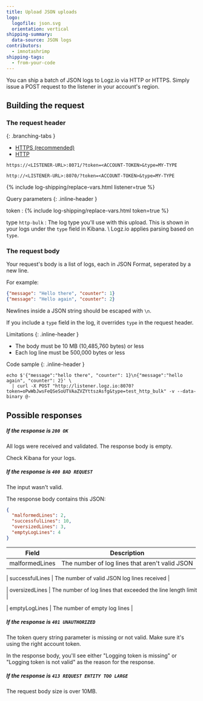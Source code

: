 ```yaml
---
title: Upload JSON uploads
logo:
  logofile: json.svg
  orientation: vertical
shipping-summary:
  data-source: JSON logs
contributors:
  - imnotashrimp
shipping-tags:
  - from-your-code
---
```


You can ship a batch of JSON logs to Logz.io via HTTP or HTTPS.
Simply issue a POST request to the listener in your account's region.

## Building the request

### The request header

<div class="branching-container">

{: .branching-tabs }
  * [HTTPS <span class="sm ital">(recommended)</span>](#https-config)
  * [HTTP](#http-config)

<div id="https-config">

```
https://<LISTENER-URL>:8071/?token=<ACCOUNT-TOKEN>&type=MY-TYPE
```

</div>

<div id="http-config">

```
http://<LISTENER-URL>:8070/?token=<ACCOUNT-TOKEN>&type=MY-TYPE
```

</div>

</div>

{% include log-shipping/replace-vars.html listener=true %}

Query parameters
{: .inline-header }

token <span class="required-param"></span>
: {% include log-shipping/replace-vars.html token=true %}
  <!-- logzio-inject:account-token -->

type <span class="default-param">`http-bulk`</span>
: The log type you'll use with this upload.
  This is shown in your logs under the `type` field in Kibana. \\
  Logz.io applies parsing based on `type`.

### The request body

Your request's body is a list of logs,
each in JSON Format,
seperated by a new line.

For example:

```json
{"message": "Hello there", "counter": 1}
{"message": "Hello again", "counter": 2}
```

<div class="info-box note">

  Newlines inside a JSON string should be escaped with `\n`.

</div>

If you include a `type` field in the log,
it overrides `type` in the request header.

Limitations
{: .inline-header }

* The body must be 10 MB (10,485,760 bytes) or less
* Each log line must be 500,000 bytes or less

Code sample
{: .inline-header }

```shell
echo $'{"message":"hello there", "counter": 1}\n{"message":"hello again", "counter": 2}' \
  | curl -X POST "http://listener.logz.io:8070?token=oPwWbJwsFeQSeSoUTVAaZVZYttszAsfg&type=test_http_bulk" -v --data-binary @-
```

## Possible responses

<div class="branching-container">

##### If the response is `200 OK`

All logs were received and validated.
The response body is empty.

Check Kibana for your logs.

##### If the response is `400 BAD REQUEST`

The input wasn't valid.

The response body contains this JSON:

```json
{
  "malformedLines": 2,
  "successfulLines": 10,
  "oversizedLines": 3,
  "emptyLogLines": 4
}
```

| Field | Description |
|---|---|
| malformedLines | The number of log lines that aren't valid JSON |

| successfulLines | The number of valid JSON log lines received |

| oversizedLines | The number of log lines that exceeded the line length limit |

| emptyLogLines | The number of empty log lines |

##### If the response is `401 UNAUTHORIZED`

The token query string parameter is missing or not valid.
Make sure it's using the right account token.
<!-- logzio-inject:"(" & account-token ")" -->

In the response body,
you'll see either "Logging token is missing"
or "Logging token is not valid" as the reason for the response.

##### If the response is `413 REQUEST ENTITY TOO LARGE`

The request body size is over 10MB.